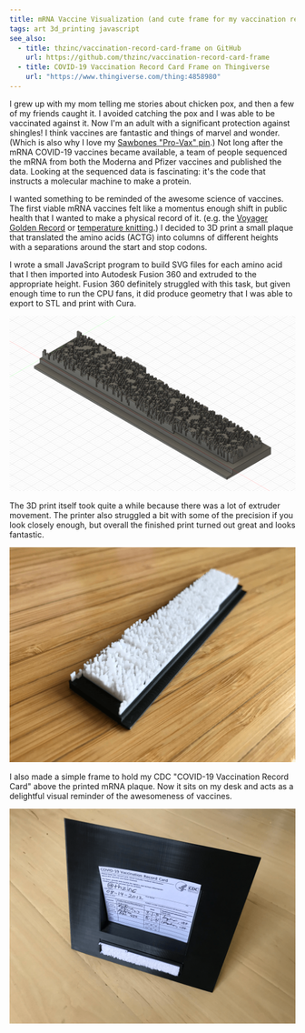 ```yaml
---
title: mRNA Vaccine Visualization (and cute frame for my vaccination record card)
tags: art 3d_printing javascript
see_also:
  - title: thzinc/vaccination-record-card-frame on GitHub
    url: https://github.com/thzinc/vaccination-record-card-frame
  - title: COVID-19 Vaccination Record Card Frame on Thingiverse
    url: "https://www.thingiverse.com/thing:4858980"
---
```


I grew up with my mom telling me stories about chicken pox, and then a few of my friends caught it. I avoided catching the pox and I was able to be vaccinated against it. Now I'm an adult with a significant protection against shingles! I think vaccines are fantastic and things of marvel and wonder. (Which is also why I love my [Sawbones "Pro-Vax" pin][enamel-pin].) Not long after the mRNA COVID-19 vaccines became available, a team of people sequenced the mRNA from both the Moderna and Pfizer vaccines and published the data. Looking at the sequenced data is fascinating: it's the code that instructs a molecular machine to make a protein.

I wanted something to be reminded of the awesome science of vaccines. The first viable mRNA vaccines felt like a momentus enough shift in public health that I wanted to make a physical record of it. (e.g. the [Voyager Golden Record][voyager] or [temperature knitting][temperature-knitting].) I decided to 3D print a small plaque that translated the amino acids (ACTG) into columns of different heights with a separations around the start and stop codons.

I wrote a small JavaScript program to build SVG files for each amino acid that I then imported into Autodesk Fusion 360 and extruded to the appropriate height. Fusion 360 definitely struggled with this task, but given enough time to run the CPU fans, it did produce geometry that I was able to export to STL and print with Cura.

![Screenshot of Fusion 360 rendering the mRNA visualization][screenshot]

The 3D print itself took quite a while because there was a lot of extruder movement. The printer also struggled a bit with some of the precision if you look closely enough, but overall the finished print turned out great and looks fantastic.

![Photo of 3D-printed mRNA visualization][plaque]

I also made a simple frame to hold my CDC "COVID-19 Vaccination Record Card" above the printed mRNA plaque. Now it sits on my desk and acts as a delightful visual reminder of the awesomeness of vaccines.

![Photo of 3D-printed frame holding a vaccination record card and an mRNA plaque][frame]

[enamel-pin]: https://store.dftba.com/products/pro-vax-enamel-pin
[voyager]: https://en.wikipedia.org/wiki/Voyager_Golden_Record
[temperature-knitting]: https://www.huffpost.com/archive/ca/entry/temperature-knitting-blankets-climate-change_ca_5e450c22c5b671eafe1ee092
[screenshot]: /assets/mrna-vaccination-record-card-frame-screenshot.png
[plaque]: /assets/mrna-vaccination-record-card-frame-plaque.png
[frame]: /assets/mrna-vaccination-record-card-frame.png
